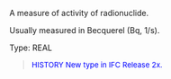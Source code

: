 ﻿A measure of activity of radionuclide.

Usually measured in Becquerel (Bq, 1/s).

Type: REAL

> <font size="-1" color="#0000FF">HISTORY New type in IFC Release 2x.
</font>
